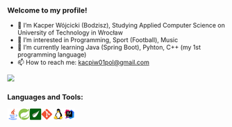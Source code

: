 ### Welcome to my profile!

- 👋 I’m Kacper Wójcicki (Bodzisz), Studying Applied Computer Science on University of Technology in Wrocław
- 👀 I’m interested in Programming, Sport (Football), Music
- 🌱 I’m currently learning Java (Spring Boot), Pyhton, C++ (my 1st programming language)
- 📫 How to reach me: kacpiw01pol@gmail.com

<img src="https://github-readme-stats.vercel.app/api?username=Bodzisz&&show_icons=true&title_color=ffffff&icon_color=bb2acf&text_color=daf7dc&bg_color=151515">

### Languages and Tools:

<img align="left" alt="Java" width="26px" src="https://github.com/Bodzisz/Bodzisz/blob/main/images/java.png"/>
<img align="left" alt="Spring" width="26px" src="https://github.com/Bodzisz/Bodzisz/blob/main/images/springImage.png"/>
<img align="left" alt="Thymeleaf" width="26px" src="https://github.com/Bodzisz/Bodzisz/blob/main/images/thymeleaf.png"/>
<img align="left" alt="IntelliJ" width="26px" src="https://github.com/Bodzisz/Bodzisz/blob/main/images/git.png"/>
<img align="left" alt="IntelliJ" width="26px" src="https://github.com/Bodzisz/Bodzisz/blob/main/images/linux.png"/>
<img align="left" alt="IntelliJ" width="26px" src="https://github.com/Bodzisz/Bodzisz/blob/main/images/intellij.png"/>

<!---
Bodzisz/Bodzisz is a ✨ special ✨ repository because its `README.md` (this file) appears on your GitHub profile.
You can click the Preview link to take a look at your changes.
--->
